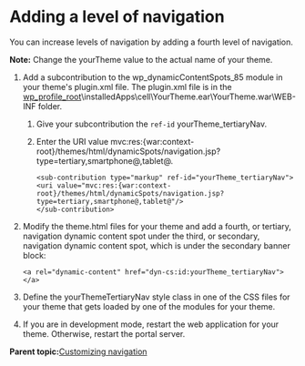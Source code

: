 # Adding a level of navigation

You can increase levels of navigation by adding a fourth level of navigation.

**Note:** Change the yourTheme value to the actual name of your theme.

1.  Add a subcontribution to the wp\_dynamicContentSpots\_85 module in your theme's plugin.xml file. The plugin.xml file is in the [wp\_profile\_root](../reference/wpsdirstr.md#wp_profile_root)\\installedApps\\cell\\YourTheme.ear\\YourTheme.war\\WEB-INF folder.

    1.  Give your subcontribution the `ref-id` yourTheme\_tertiaryNav.

    2.  Enter the URI value mvc:res:\{war:context-root\}/themes/html/dynamicSpots/navigation.jsp?type=tertiary,smartphone@,tablet@.

        ```
        <sub-contribution type="markup" ref-id="yourTheme_tertiaryNav">
        <uri value="mvc:res:{war:context-root}/themes/html/dynamicSpots/navigation.jsp?type=tertiary,smartphone@,tablet@"/>
        </sub-contribution>
        ```

2.  Modify the theme.html files for your theme and add a fourth, or tertiary, navigation dynamic content spot under the third, or secondary, navigation dynamic content spot, which is under the secondary banner block:

    ```
    <a rel="dynamic-content" href="dyn-cs:id:yourTheme_tertiaryNav"></a>
    ```

3.  Define the yourThemeTertiaryNav style class in one of the CSS files for your theme that gets loaded by one of the modules for your theme.

4.  If you are in development mode, restart the web application for your theme. Otherwise, restart the portal server.


**Parent topic:**[Customizing navigation](../dev-theme/themeopt_cust_nav.md)

